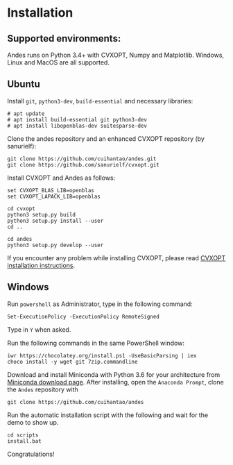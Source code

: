 Installation
======

Supported environments:
--------
Andes runs on Python 3.4+ with CVXOPT, Numpy and Matplotlib. Windows, Linux and MacOS are all supported.


Ubuntu
--------
Install ```git```, ```python3-dev```, ```build-essential``` and necessary libraries:

~~~~
# apt update
# apt install build-essential git python3-dev
# apt install libopenblas-dev suitesparse-dev
~~~~

Clone the andes repository and an enhanced CVXOPT repository (by sanurielf):
~~~~
git clone https://github.com/cuihantao/andes.git
git clone https://github.com/sanurielf/cvxopt.git
~~~~

Install CVXOPT and Andes as follows:
~~~~
set CVXOPT_BLAS_LIB=openblas
set CVXOPT_LAPACK_LIB=openblas

cd cvxopt
python3 setup.py build
python3 setup.py install --user
cd ..

cd andes
python3 setup.py develop --user
~~~~

If you encounter any problem while installing CVXOPT, please read [CVXOPT installation instructions](http://cvxopt.org/install/index.html).
 
Windows
--------

Run ```powershell``` as Administrator, type in the following command:
~~~~
Set-ExecutionPolicy -ExecutionPolicy RemoteSigned
~~~~
Type in ```Y``` when asked.

Run the following commands in the same PowerShell window:
~~~~
iwr https://chocolatey.org/install.ps1 -UseBasicParsing | iex
choco install -y wget git 7zip.commandline
~~~~

Download and install Miniconda with Python 3.6 for your architecture from [Miniconda download page](https://conda.io/miniconda.html).
After installing, open the ```Anaconda Prompt```, clone the `Andes` repository with

~~~~
git clone https://github.com/cuihantao/andes
~~~~

Run the automatic installation script with the following and wait for the demo to show up.

~~~~
cd scripts
install.bat
~~~~

Congratulations!